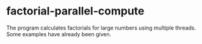 # factorial-parallel-compute

The program calculates factorials for large numbers using multiple threads.
Some examples have already been given.
